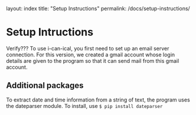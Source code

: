 layout: index
title: "Setup Instructions"
permalink: /docs/setup-instructions/

# Setup Intructions

Verify??? To use i-can-ical, you first need to set up an email server connection. For this version, we created a gmail account whose login details are given to the program so that it can send mail from this gmail account. 

## Additional packages
To extract date and time information from a string of text, the program uses the dateparser module. To install, use
`$ pip install dateparser`

